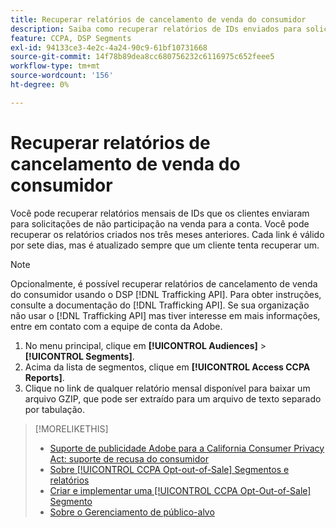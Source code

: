 ```yaml
---
title: Recuperar relatórios de cancelamento de venda do consumidor
description: Saiba como recuperar relatórios de IDs enviados para solicitações de recusa de venda.
feature: CCPA, DSP Segments
exl-id: 94133ce3-4e2c-4a24-90c9-61bf10731668
source-git-commit: 14f78b89dea8cc680756232c6116975c652feee5
workflow-type: tm+mt
source-wordcount: '156'
ht-degree: 0%

---
```


# Recuperar relatórios de cancelamento de venda do consumidor

Você pode recuperar relatórios mensais de IDs que os clientes enviaram para solicitações de não participação na venda para a conta. Você pode recuperar os relatórios criados nos três meses anteriores. Cada link é válido por sete dias, mas é atualizado sempre que um cliente tenta recuperar um.

>[!NOTE]
>
>Opcionalmente, é possível recuperar relatórios de cancelamento de venda do consumidor usando o DSP [!DNL Trafficking API]. Para obter instruções, consulte a documentação do [!DNL Trafficking API]. Se sua organização não usar o [!DNL Trafficking API] mas tiver interesse em mais informações, entre em contato com a equipe de conta da Adobe.

1. No menu principal, clique em **[!UICONTROL Audiences]** > **[!UICONTROL Segments]**.
1. Acima da lista de segmentos, clique em **[!UICONTROL Access CCPA Reports]**.
1. Clique no link de qualquer relatório mensal disponível para baixar um arquivo GZIP, que pode ser extraído para um arquivo de texto separado por tabulação.

>[!MORELIKETHIS]
>
>* [Suporte de publicidade Adobe para a California Consumer Privacy Act: suporte de recusa do consumidor](/help/privacy/ccpa/ccpa-opt-out-of-sale.md)
>* [Sobre [!UICONTROL CCPA Opt-out-of-Sale] Segmentos e relatórios](ccpa-opt-out-about.md)
>* [Criar e implementar uma [!UICONTROL CCPA Opt-Out-of-Sale] Segmento](ccpa-opt-out-segment-create.md)
>* [Sobre o Gerenciamento de público-alvo](audience-about.md)

